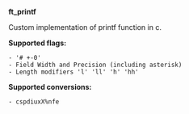 **ft_printf**

Custom implementation of printf function in c.

**Supported flags:**

	- '# +-0'
	- Field Width and Precision (including asterisk)
	- Length modifiers 'l' 'll' 'h' 'hh'

**Supported conversions:**

	- cspdiuxX%nfe
